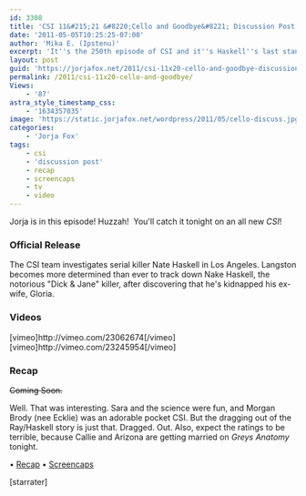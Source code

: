 ```yaml
---
id: 3308
title: 'CSI 11&#215;21 &#8220;Cello and Goodbye&#8221; Discussion Post (Updated)'
date: '2011-05-05T10:25:25-07:00'
author: 'Mika E. (Ipstenu)'
excerpt: 'It''s the 250th episode of CSI and it''s Haskell''s last stand. <em>Updated 11pm ET</em>'
layout: post
guid: 'https://jorjafox.net/2011/csi-11x20-cello-and-goodbye-discussion-post/'
permalink: /2011/csi-11x20-cello-and-goodbye/
Views:
    - '87'
astra_style_timestamp_css:
    - '1634357035'
image: 'https://static.jorjafox.net/wordpress/2011/05/cello-discuss.jpg'
categories:
    - 'Jorja Fox'
tags:
    - csi
    - 'discussion post'
    - recap
    - screencaps
    - tv
    - video
---
```


Jorja is in this episode! Huzzah!  You'll catch it tonight on an all new <em>CSI</em>!

<h3>Official Release</h3>
The CSI team investigates serial killer Nate Haskell in Los Angeles. Langston becomes more determined than ever to track down Nake Haskell, the notorious "Dick & Jane" killer, after discovering that he's kidnapped his ex-wife, Gloria.

<h3>Videos</h3>
[vimeo]http://vimeo.com/23062674[/vimeo]
[vimeo]http://vimeo.com/23245954[/vimeo]

<h3>Recap</h3>
<del datetime="2011-05-06T02:20:41+00:00">Coming Soon.</del>

Well. That was interesting.  Sara and the science were fun, and Morgan Brody (nee Ecklie) was an adorable pocket CSI.  But the dragging out of the Ray/Haskell story is just that.  Dragged.  Out.  Also, expect the ratings to be terrible, because Callie and Arizona are getting married on <em>Greys Anatomy</em> tonight.

&bull; <a href="https://jorjafox.net/wiki/Cello_and_Goodbye">Recap</a>
&bull; <a href="https://jorjafox.net/gallery/tv/csi/season11/celloandgoodbye">Screencaps</a>

[starrater] 